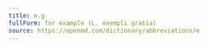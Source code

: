 ```yaml
---
title: e.g.
fullForm: for example (L. exempli gratia)
source: https://openmd.com/dictionary/abbreviations/e
---
```

